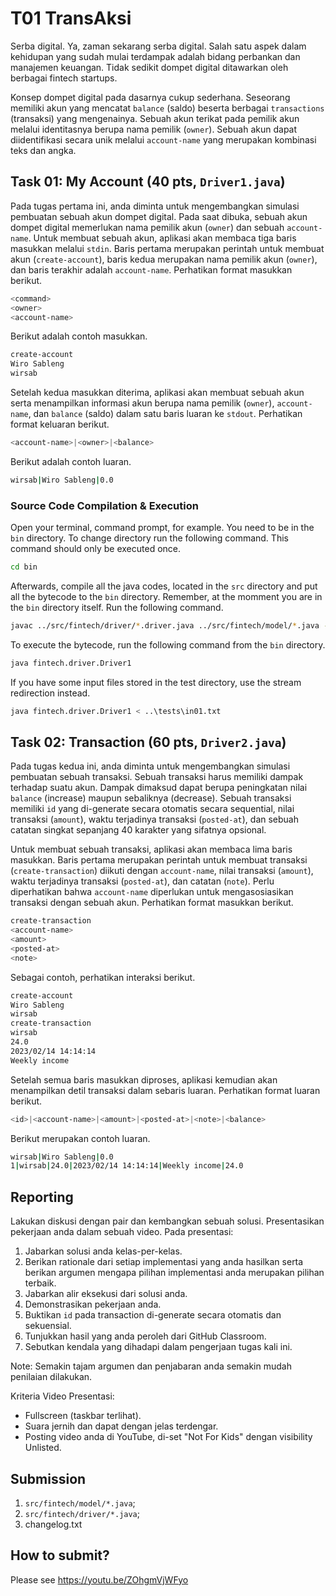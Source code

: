 # T01 TransAksi

Serba digital. Ya, zaman sekarang serba digital. Salah satu aspek dalam kehidupan yang sudah mulai terdampak adalah bidang perbankan dan manajemen keuangan. Tidak sedikit dompet digital ditawarkan oleh berbagai fintech startups.

Konsep dompet digital pada dasarnya cukup sederhana. Seseorang memiliki akun yang mencatat ```balance``` (saldo) beserta berbagai ```transactions``` (transaksi) yang mengenainya. Sebuah akun terikat pada pemilik akun melalui identitasnya berupa nama pemilik (```owner```). Sebuah akun dapat diidentifikasi secara unik melalui ```account-name``` yang merupakan kombinasi teks dan angka.

## Task 01: My Account (40 pts, ```Driver1.java```)

Pada tugas pertama ini, anda diminta untuk mengembangkan simulasi pembuatan sebuah akun dompet digital. Pada saat dibuka, sebuah akun dompet digital memerlukan nama pemilik akun (```owner```) dan sebuah ```account-name```. Untuk membuat sebuah akun, aplikasi akan membaca tiga baris masukkan melalui ```stdin```. Baris pertama merupakan perintah untuk membuat akun (```create-account```), baris kedua merupakan nama pemilik akun (```owner```), dan baris terakhir adalah ```account-name```. Perhatikan format masukkan berikut.

```bash
<command>
<owner>
<account-name>

```

Berikut adalah contoh masukkan.

```bash
create-account
Wiro Sableng
wirsab

```

Setelah kedua masukkan diterima, aplikasi akan membuat sebuah akun serta menampilkan informasi akun berupa nama pemilik (```owner```), ```account-name```, dan ```balance``` (saldo) dalam satu baris luaran ke ```stdout```. Perhatikan format keluaran berikut.

```bash
<account-name>|<owner>|<balance>

```

Berikut adalah contoh luaran.

```bash
wirsab|Wiro Sableng|0.0

```

### Source Code Compilation & Execution

Open your terminal, command prompt, for example. You need to be in the ```bin``` directory. To change directory run the following command. This command should only be executed once.

```bash
cd bin

```

Afterwards, compile all the java codes, located in the ```src``` directory and put all the bytecode to the ```bin``` directory. Remember, at the momment you are in the ```bin``` directory itself. Run the following command.

```bash
javac ../src/fintech/driver/*.driver.java ../src/fintech/model/*.java -d .

```

To execute the bytecode, run the following command from the ```bin``` directory.

```bash
java fintech.driver.Driver1

```

If you have some input files stored in the test directory, use the stream redirection instead.

```bash
java fintech.driver.Driver1 < ..\tests\in01.txt

```

## Task 02: Transaction (60 pts, ```Driver2.java```)

Pada tugas kedua ini, anda diminta untuk mengembangkan simulasi pembuatan sebuah transaksi. Sebuah transaksi harus memiliki dampak terhadap suatu akun. Dampak dimaksud dapat berupa peningkatan nilai ```balance``` (increase) maupun sebaliknya (decrease). Sebuah transaksi memiliki ```id``` yang di-generate secara otomatis secara sequential, nilai transaksi (```amount```), waktu terjadinya transaksi (```posted-at```), dan sebuah catatan singkat sepanjang 40 karakter yang sifatnya opsional.

Untuk membuat sebuah transaksi, aplikasi akan membaca lima baris masukkan. Baris pertama merupakan perintah untuk membuat transaksi (```create-transaction```) diikuti dengan ```account-name```, nilai transaksi (```amount```), waktu terjadinya transaksi (```posted-at```), dan catatan (```note```). Perlu diperhatikan bahwa ```account-name``` diperlukan untuk mengasosiasikan transaksi dengan sebuah akun. Perhatikan format masukkan berikut.

```bash
create-transaction
<account-name>
<amount>
<posted-at>
<note>

``` 
 
Sebagai contoh, perhatikan interaksi berikut.

```bash
create-account
Wiro Sableng
wirsab
create-transaction
wirsab
24.0
2023/02/14 14:14:14
Weekly income

```
Setelah semua baris masukkan diproses, aplikasi kemudian akan menampilkan detil transaksi dalam sebaris luaran. Perhatikan format luaran berikut.

```bash
<id>|<account-name>|<amount>|<posted-at>|<note>|<balance>

```

Berikut merupakan contoh luaran.

```bash
wirsab|Wiro Sableng|0.0
1|wirsab|24.0|2023/02/14 14:14:14|Weekly income|24.0

```

## Reporting
Lakukan diskusi dengan pair dan kembangkan sebuah solusi. Presentasikan pekerjaan anda dalam sebuah video. Pada presentasi:
1. Jabarkan solusi anda kelas-per-kelas.
2. Berikan rationale dari setiap implementasi yang anda hasilkan serta berikan argumen mengapa pilihan implementasi anda merupakan pilihan terbaik.
3. Jabarkan alir eksekusi dari solusi anda.
4. Demonstrasikan pekerjaan anda.
5. Buktikan ```id``` pada transaction di-generate secara otomatis dan sekuensial.
6. Tunjukkan hasil yang anda peroleh dari GitHub Classroom.
7. Sebutkan kendala yang dihadapi dalam pengerjaan tugas kali ini.

Note: Semakin tajam argumen dan penjabaran anda semakin mudah penilaian dilakukan.

Kriteria Video Presentasi:
+ Fullscreen (taskbar terlihat).
+ Suara jernih dan dapat dengan jelas terdengar.
+ Posting video anda di YouTube, di-set "Not For Kids" dengan visibility Unlisted.

## Submission
1. ```src/fintech/model/*.java```;
2. ```src/fintech/driver/*.java```;
3. changelog.txt

## How to submit?
Please see https://youtu.be/ZOhgmVjWFyo
